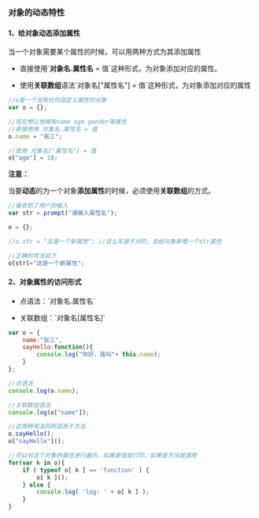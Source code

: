 ### 对象的动态特性

#### 1、给对象动态添加属性

当一个对象需要某个属性的时候，可以用两种方式为其添加属性

* 直接使用\`**对象名.属性名** = 值\`这种形式，为对象添加对应的属性。

* 使用**关联数组**语法\`对象名\["属性名"\] = 值\`这种形式，为对象添加对应的属性

```js
//o是一个没有任何自定义属性的对象
var o = {};

//现在想让他拥有name age gender等属性
//直接使用 对象名.属性名 = 值
o.name = "张三";

//使用 对象名["属性名"] = 值
o["age"] = 18;
```

**注意：**

当要**动态**的为一个对象**添加属性**的时候，必须使用**关联数组**的方式。

```js
//接收到了用户的输入
var str = prompt("请输入属性名");

o = {};

//o.str = "这是一个新属性"; //这么写是不对的，会给对象新增一个str属性

//正确的写法如下
o[str]="这是一个新属性";
```

#### 2、对象属性的访问形式

* 点语法：\`对象名.属性名\`

* 关联数组：\`对象名\[属性名\]\`

```js
var o = {
    name:"张三",
    sayHello:function(){
        console.log("你好，我叫"+ this.name);
    }
};

//点语法
console.log(o.name);

//关联数组语法
console.log(o["name"]);

//这两种用法同样适用于方法
o.sayHello();
o["sayHello"]();

//可以对这个对象的属性进行遍历，如果是值就打印，如果是方法就调用
for(var k in o){
    if ( typeof o[ k ] == 'function' ) {
        o[ k ]();
    } else {
        console.log( 'log: ' + o[ k ] );
    }
}
```



